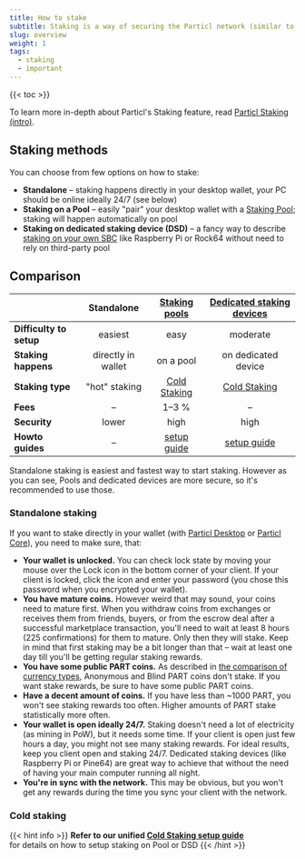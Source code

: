 ```yaml
---
title: How to stake
subtitle: Staking is a way of securing the Particl network (similar to “mining” in Bitcoin), while generating you passive income, or “interest”
slug: overview
weight: 1
tags:
  - staking
  - important
---
```


{{< toc >}}

To learn more in-depth about Particl's Staking feature, read [Particl Staking (intro)](/learn/staking/intro/).


## Staking methods

You can choose from few options on how to stake:

- **Standalone** – staking happens directly in your desktop wallet, your PC should be online ideally 24/7 (see below)
- **Staking on a Pool** – easily "pair" your desktop wallet with a [Staking Pool](/learn/staking/pools/); staking will happen automatically on pool
- **Staking on dedicated staking device (DSD)** – a fancy way to describe [staking on your own SBC](/learn/staking/dedicated-devices/) like Raspberry Pi or Rock64 without need to rely on third-party pool


## Comparison

| | Standalone | [Staking pools](/learn/staking/pools/) | [Dedicated staking devices](/learn/staking/dedicated-devices/) |
| ----------------------- |:------------------:|:---------:|:--------------------:|
| **Difficulty to setup** | easiest            | easy      | moderate             |
| **Staking happens**     | directly in wallet | on a pool | on dedicated device  |
| **Staking type**        | "hot" staking      | [Cold Staking](/learn/staking/intro#cold-staking/) | [Cold Staking](/learn/staking:#cold-staking) |
| **Fees**			          | –                  | 1–3 %     | –                    |
| **Security**			      | lower              | high      | high                 |
| **Howto guides**        | –                  | [setup guide](/tutorial/staking/cold-staking/) | [setup guide](/tutorial/staking/on-dedicated-device/) |

Standalone staking is easiest and fastest way to start staking. However as you can see, Pools and dedicated devices are more secure, so it's recommended to use those.


### Standalone staking

If you want to stake directly in your wallet (with [Particl Desktop](/tutorial/wallets/particl-desktop/) or [Particl Core](/tutorial/wallets/particl-core/)), you need to make sure, that:

- **Your wallet is unlocked.** You can check lock state by moving your mouse over the Lock icon in the bottom corner of your client. If your client is locked, click the icon and enter your password (you chose this password when you encrypted your wallet).
- **You have mature coins.** However weird that may sound, your coins need to mature first. When you withdraw coins from exchanges or receives them from friends, buyers, or from the escrow deal after a successful marketplace transaction, you'll need to wait at least 8 hours (225 confirmations) for them to mature. Only then they will stake. Keep in mind that first staking may be a bit longer than that – wait at least one day till you'll be getting regular staking rewards.
- **You have some public PART coins.** As described in [the comparison of currency types](/learn/privacy/transaction-types/), Anonymous and Blind PART coins don't stake. If you want stake rewards, be sure to have some public PART coins.
- **Have a decent amount of coins.** If you have less than ~1000 PART, you won't see staking rewards too often. Higher amounts of PART stake statistically more often.
- **Your wallet is open ideally 24/7.** Staking doesn't need a lot of electricity (as mining in PoW), but it needs some time. If your client is open just few hours a day, you might not see many staking rewards. For ideal results, keep you client open and staking 24/7. Dedicated staking devices (like Raspberry Pi or Pine64) are great way to achieve that without the need of having your main computer running all night.
- **You're in sync with the network.** This may be obvious, but you won't get any rewards during the time you sync your client with the network.

### Cold staking

{{< hint info >}}
**Refer to our unified [Cold Staking setup guide](/tutorial/staking/cold-staking/)**\
for details on how to setup staking on Pool or DSD
{{< /hint >}}
